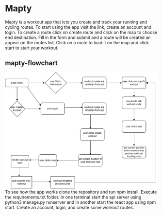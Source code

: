 # Mapty
Mapty is a workout app that lets you create and track your running and cycling routes. To start using the app visit the link, create an account and login.
To create a route click on create route and click on the map to choose end destination. Fill in the form and submit and a route will be created an appear
on the routes list.
Click on a route to load it on the map and click start to start your workout.
## mapty-flowchart
![Flowchart](mapty-flowchart.drawio.png)
To see how the app works clone the repository and run npm install. Execute the requirements.txt folder. 
In one terminal start the api server using python3 manage.py runserver and in another start the react app using npm start. Create an account, login, and create some
workout routes.
